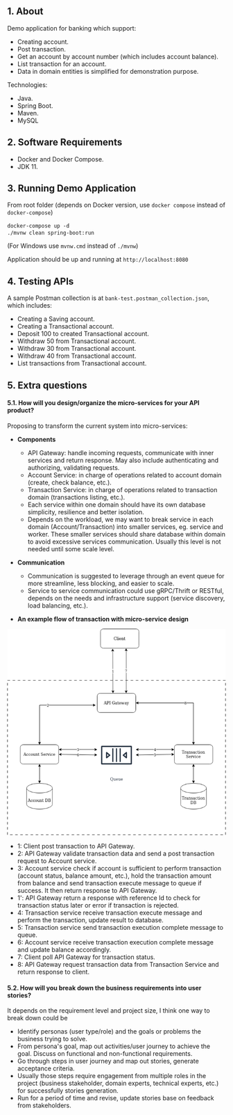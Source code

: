 ## 1. About

Demo application for banking which support:
- Creating account.
- Post transaction.
- Get an account by account number (which includes account balance).
- List transaction for an account.
- Data in domain entities is simplified for demonstration purpose.

Technologies:
- Java.
- Spring Boot.
- Maven.
- MySQL

## 2. Software Requirements

- Docker and Docker Compose.
- JDK 11.

## 3. Running Demo Application

From root folder (depends on Docker version, use `docker compose` instead of `docker-compose`)
```shell script
docker-compose up -d
./mvnw clean spring-boot:run
```

(For Windows use `mvnw.cmd` instead of `./mvnw`)

Application should be up and running at `http://localhost:8080`

## 4. Testing APIs

A sample Postman collection is at `bank-test.postman_collection.json`, which includes:
- Creating a Saving account.
- Creating a Transactional account.
- Deposit 100 to created Transactional account.
- Withdraw 50 from Transactional account.
- Withdraw 30 from Transactional account.
- Withdraw 40 from Transactional account.
- List transactions from Transactional account.

## 5. Extra questions

#### 5.1. How will you design/organize the micro-services for your API product?

Proposing to transform the current system into micro-services:
- **Components**
  - API Gateway: handle incoming requests, communicate with inner services and return response. May also include authenticating
  and authorizing, validating requests.
  - Account Service: in charge of operations related to account domain (create, check balance, etc.).
  - Transaction Service: in charge of operations related to transaction domain (transactions listing, etc.).
  - Each service within one domain should have its own database simplicity, resilience and better isolation.
  - Depends on the workload, we may want to break service in each domain (Account/Transaction) into smaller services, eg. service
  and worker. These smaller services should share database within domain to avoid excessive services communication. Usually
  this level is not needed until some scale level.
- **Communication**
  - Communication is suggested to leverage through an event queue for more streamline, less blocking, and easier to scale.
  - Service to service communication could use gRPC/Thrift or RESTful, depends on the needs and infrastructure support (service
  discovery, load balancing, etc.).


- **An example flow of transaction with micro-service design**

![transaction micro-services](transaction-micro-services.png)

  - 1: Client post transaction to API Gateway.
  - 2: API Gateway validate transaction data and send a post transaction request to Account service.
  - 3: Account service check if account is sufficient to perform transaction (account status, balance amount, etc.), hold the
  transaction amount from balance and send transaction execute message to queue if success. It then return response to API Gateway.
  - 1': API Gateway return a response with reference Id to check for transaction status later or error if transaction is rejected.
  - 4: Transaction service receive transaction execute message and perform the transaction, update result to database.
  - 5: Transaction service send transaction execution complete message to queue.
  - 6: Account service receive transaction execution complete message and update balance accordingly.
  - 7: Client poll API Gateway for transaction status.
  - 8: API Gateway request transaction data from Transaction Service and return response to client.

#### 5.2. How will you break down the business requirements into user stories?

It depends on the requirement level and project size, I think one way to break down could be
- Identify personas (user type/role) and the goals or problems the business trying to solve.
- From persona's goal, map out activities/user journey to achieve the goal. Discuss on functional and non-functional requirements.
- Go through steps in user journey and map out stories, generate acceptance criteria.
- Usually those steps require engagement from multiple roles in the project (business stakeholder, domain experts, technical experts, etc.)
for successfully stories generation.
- Run for a period of time and revise, update stories base on feedback from stakeholders.